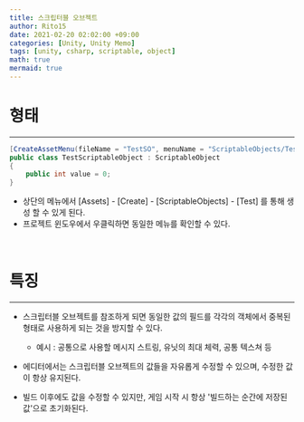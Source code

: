 ```yaml
---
title: 스크립터블 오브젝트
author: Rito15
date: 2021-02-20 02:02:00 +09:00
categories: [Unity, Unity Memo]
tags: [unity, csharp, scriptable, object]
math: true
mermaid: true
---
```


# 형태
---

```cs
[CreateAssetMenu(fileName = "TestSO", menuName = "ScriptableObjects/Test", order = 1)]
public class TestScriptableObject : ScriptableObject
{
    public int value = 0;
}
```

- 상단의 메뉴에서 [Assets] - [Create] - [ScriptableObjects] - [Test] 를 통해 생성 할 수 있게 된다.
- 프로젝트 윈도우에서 우클릭하면 동일한 메뉴를 확인할 수 있다.

<br>

# 특징
---

- 스크립터블 오브젝트를 참조하게 되면 동일한 값의 필드를 각각의 객체에서 중복된 형태로 사용하게 되는 것을 방지할 수 있다.
  - 예시 : 공통으로 사용할 메시지 스트링, 유닛의 최대 체력, 공통 텍스쳐 등  

- 에디터에서는 스크립터블 오브젝트의 값들을 자유롭게 수정할 수 있으며, 수정한 값이 항상 유지된다.

- 빌드 이후에도 값을 수정할 수 있지만, 게임 시작 시 항상 '빌드하는 순간에 저장된 값'으로 초기화된다.